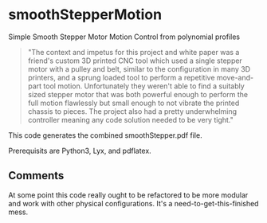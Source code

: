 # smoothStepperMotion
Simple Smooth Stepper Motor Motion Control from polynomial profiles

> "The context and impetus for this project and white paper was a
  friend's custom 3D printed CNC tool which used a single stepper
  motor with a pulley and belt, similar to the configuration in many
  3D printers, and a sprung loaded tool to perform a repetitive
  move-and-part tool motion. Unfortunately they weren't able to find
  a suitably sized stepper motor that was both powerful enough to
  perform the full motion flawlessly but small enough to not vibrate
  the printed chassis to pieces. The project also had a pretty
  underwhelming controller meaning any code solution needed to be
  very tight."

This code generates the combined smoothStepper.pdf file. 

Prerequisits are Python3, Lyx, and pdflatex.

## Comments
At some point this code really ought to be refactored to be more modular
and work with other physical configurations. It's a need-to-get-this-finished mess.

